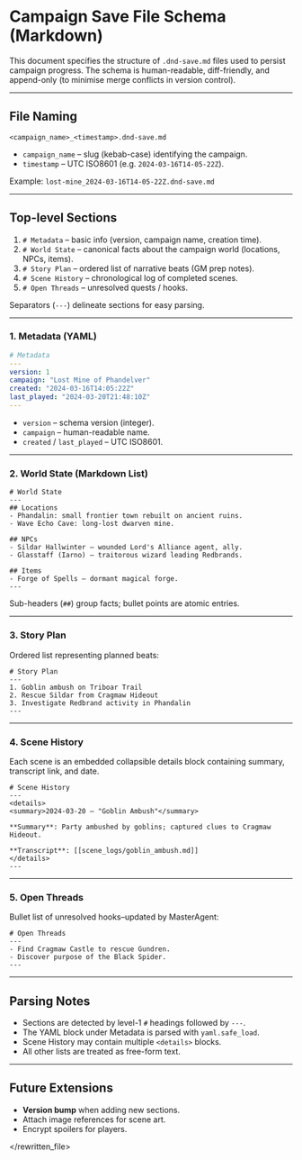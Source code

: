 # Campaign Save File Schema (Markdown)

This document specifies the structure of `.dnd-save.md` files used to persist
campaign progress. The schema is human-readable, diff-friendly, and append-only
(to minimise merge conflicts in version control).

---

## File Naming

```
<campaign_name>_<timestamp>.dnd-save.md
```

* `campaign_name` – slug (kebab-case) identifying the campaign.
* `timestamp` – UTC ISO8601 (e.g. `2024-03-16T14-05-22Z`).

Example: `lost-mine_2024-03-16T14-05-22Z.dnd-save.md`

---

## Top-level Sections

1. `# Metadata` – basic info (version, campaign name, creation time).
2. `# World State` – canonical facts about the campaign world (locations, NPCs, items).
3. `# Story Plan` – ordered list of narrative beats (GM prep notes).
4. `# Scene History` – chronological log of completed scenes.
5. `# Open Threads` – unresolved quests / hooks.

Separators (`---`) delineate sections for easy parsing.

---

### 1. Metadata (YAML)

```yaml
# Metadata
---
version: 1
campaign: "Lost Mine of Phandelver"
created: "2024-03-16T14:05:22Z"
last_played: "2024-03-20T21:48:10Z"
---
```

* `version` – schema version (integer).
* `campaign` – human-readable name.
* `created` / `last_played` – UTC ISO8601.

---

### 2. World State (Markdown List)

```
# World State
---
## Locations
- Phandalin: small frontier town rebuilt on ancient ruins.
- Wave Echo Cave: long-lost dwarven mine.

## NPCs
- Sildar Hallwinter – wounded Lord's Alliance agent, ally.
- Glasstaff (Iarno) – traitorous wizard leading Redbrands.

## Items
- Forge of Spells – dormant magical forge.
---
```

Sub-headers (`##`) group facts; bullet points are atomic entries.

---

### 3. Story Plan

Ordered list representing planned beats:

```
# Story Plan
---
1. Goblin ambush on Triboar Trail
2. Rescue Sildar from Cragmaw Hideout
3. Investigate Redbrand activity in Phandalin
---
```

---

### 4. Scene History

Each scene is an embedded collapsible details block containing summary,
transcript link, and date.

```
# Scene History
---
<details>
<summary>2024-03-20 – "Goblin Ambush"</summary>

**Summary**: Party ambushed by goblins; captured clues to Cragmaw Hideout.

**Transcript**: [[scene_logs/goblin_ambush.md]]
</details>
---
```

---

### 5. Open Threads

Bullet list of unresolved hooks–updated by MasterAgent:

```
# Open Threads
---
- Find Cragmaw Castle to rescue Gundren.
- Discover purpose of the Black Spider.
---
```

---

## Parsing Notes

* Sections are detected by level-1 `#` headings followed by `---`.
* The YAML block under Metadata is parsed with `yaml.safe_load`.
* Scene History may contain multiple `<details>` blocks.
* All other lists are treated as free-form text.

---

## Future Extensions

* **Version bump** when adding new sections.
* Attach image references for scene art.
* Encrypt spoilers for players.

</rewritten_file> 
